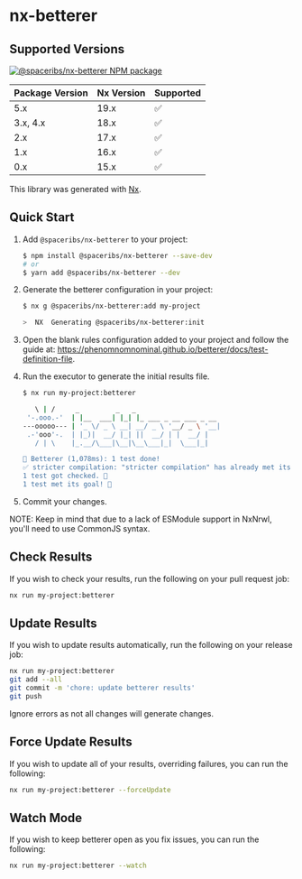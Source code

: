 # nx-betterer

## Supported Versions

<a href="https://www.npmjs.com/package/@spaceribs/nx-betterer" rel="nofollow">
  <img src="https://badgen.net/npm/v/@spaceribs/nx-betterer" alt="@spaceribs/nx-betterer NPM package">
</a>

| Package Version | Nx Version | Supported          |
| --------------- | ---------- | ------------------ |
| 5.x             | 19.x       | :white_check_mark: |
| 3.x, 4.x        | 18.x       | :white_check_mark: |
| 2.x             | 17.x       | :white_check_mark: |
| 1.x             | 16.x       | :white_check_mark: |
| 0.x             | 15.x       | :white_check_mark: |

This library was generated with [Nx](https://nx.dev).

## Quick Start

1. Add `@spaceribs/nx-betterer` to your project:

   ```bash
   $ npm install @spaceribs/nx-betterer --save-dev
   # or
   $ yarn add @spaceribs/nx-betterer --dev
   ```

2. Generate the betterer configuration in your project:

   ```bash
   $ nx g @spaceribs/nx-betterer:add my-project

   >  NX  Generating @spaceribs/nx-betterer:init
   ```

3. Open the blank rules configuration added to your project and follow
   the guide at: <https://phenomnomnominal.github.io/betterer/docs/test-definition-file>.

4. Run the executor to generate the initial results file.

   ```bash
   $ nx run my-project:betterer

      \ | /     _         _   _
    '-.ooo.-'  | |__  ___| |_| |_ ___ _ __ ___ _ __
   ---ooooo--- | '_ \/ _ \ __| __/ _ \ '__/ _ \ '__|
    .-'ooo'-.  | |_)|  __/ |_| ||  __/ | |  __/ |
      / | \    |_.__/\___|\__|\__\___|_|  \___|_|

   🎉 Betterer (1,078ms): 1 test done!
   ✅ stricter compilation: "stricter compilation" has already met its goal! ✨
   1 test got checked. 🤔
   1 test met its goal! 🎉
   ```

5. Commit your changes.

NOTE: Keep in mind that due to a lack of ESModule support in NxNrwl, you'll
need to use CommonJS syntax.

## Check Results

If you wish to check your results, run the following on your pull request job:

```bash
nx run my-project:betterer
```

## Update Results

If you wish to update results automatically, run the following on your release job:

```bash
nx run my-project:betterer
git add --all
git commit -m 'chore: update betterer results'
git push
```

Ignore errors as not all changes will generate changes.

## Force Update Results

If you wish to update all of your results, overriding failures, you can run the following:

```bash
nx run my-project:betterer --forceUpdate
```

## Watch Mode

If you wish to keep betterer open as you fix issues, you can run the following:

```bash
nx run my-project:betterer --watch
```
